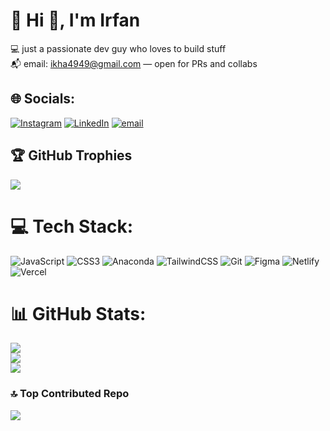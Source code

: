 # 💫 Hi 👋, I'm Irfan

💻 just a passionate dev guy who loves to build stuff  <br>📬 email: ikha4949@gmail.com — open for PRs and collabs<br>

## 🌐 Socials:
[![Instagram](https://img.shields.io/badge/Instagram-%23E4405F.svg?logo=Instagram&logoColor=white)](https://instagram.com/n0irfan) [![LinkedIn](https://img.shields.io/badge/LinkedIn-%230077B5.svg?logo=linkedin&logoColor=white)](https://linkedin.com/in/https://www.linkedin.com/in/irfan-khan-58b415308) [![email](https://img.shields.io/badge/Email-D14836?logo=gmail&logoColor=white)](mailto:ikha4949@gmail.com) 

## 🏆 GitHub Trophies
![](https://github-profile-trophy.vercel.app/?username=khanirfan18&theme=radical&no-frame=false&no-bg=true&margin-w=4)

# 💻 Tech Stack:
![JavaScript](https://img.shields.io/badge/javascript-%23323330.svg?style=for-the-badge&logo=javascript&logoColor=%23F7DF1E) ![CSS3](https://img.shields.io/badge/css3-%231572B6.svg?style=for-the-badge&logo=css3&logoColor=white) ![Anaconda](https://img.shields.io/badge/Anaconda-%2344A833.svg?style=for-the-badge&logo=anaconda&logoColor=white) ![TailwindCSS](https://img.shields.io/badge/tailwindcss-%2338B2AC.svg?style=for-the-badge&logo=tailwind-css&logoColor=white) ![Git](https://img.shields.io/badge/git-%23F05033.svg?style=for-the-badge&logo=git&logoColor=white) ![Figma](https://img.shields.io/badge/figma-%23F24E1E.svg?style=for-the-badge&logo=figma&logoColor=white) ![Netlify](https://img.shields.io/badge/netlify-%23000000.svg?style=for-the-badge&logo=netlify&logoColor=#00C7B7) ![Vercel](https://img.shields.io/badge/vercel-%23000000.svg?style=for-the-badge&logo=vercel&logoColor=white)
# 📊 GitHub Stats:
![](https://github-readme-stats.vercel.app/api?username=khanirfan18&theme=nightowl&hide_border=false&include_all_commits=true&count_private=false)<br/>
![](https://nirzak-streak-stats.vercel.app/?user=khanirfan18&theme=nightowl&hide_border=false)<br/>
![](https://github-readme-stats.vercel.app/api/top-langs/?username=khanirfan18&theme=nightowl&hide_border=false&include_all_commits=true&count_private=false&layout=compact)


### 🔝 Top Contributed Repo
![](https://github-contributor-stats.vercel.app/api?username=khanirfan18&limit=5&theme=dark&combine_all_yearly_contributions=true)

<!-- Proudly created with GPRM ( https://gprm.itsvg.in ) -->
